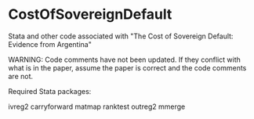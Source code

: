 # CostOfSovereignDefault
Stata and other code associated with "The Cost of Sovereign Default: Evidence from Argentina"

WARNING: Code comments have not been updated. If they conflict with what is in the paper,
assume the paper is correct and the code comments are not.

Required Stata packages:

ivreg2
carryforward
matmap
ranktest
outreg2
mmerge
